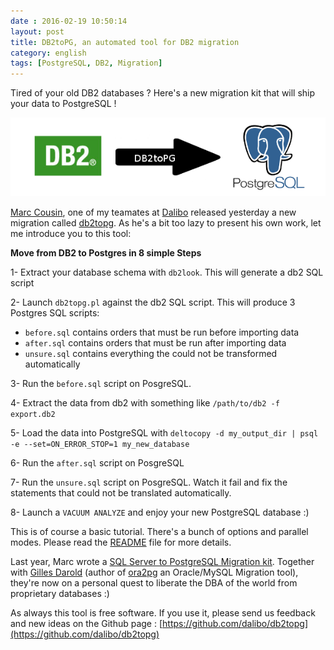 ```yaml
---
date : 2016-02-19 10:50:14
layout: post
title: DB2toPG, an automated tool for DB2 migration
category: english
tags: [PostgreSQL, DB2, Migration]
---
```


Tired of your old DB2 databases ? Here's a new migration kit that will ship your data to PostgreSQL !

<!-- MORE -->

![]( https://raw.githubusercontent.com/daamien/blog/gh-pages/_images/db2topg.png )


[Marc Cousin](http://dalibo.com/en/equipe#marco), one of my teamates at [Dalibo](http://www.dalibo.com/en/index) released
yesterday a new migration called [db2topg](https://github.com/dalibo/db2topg). As he's a bit too lazy to present his own work, let me introduce you to this tool:

**Move from DB2 to Postgres in 8 simple Steps**

1- Extract your database schema with `db2look`. This will generate a db2 SQL script

2- Launch ``db2topg.pl`` against the db2 SQL script. This will produce 3 Postgres SQL scripts:

* ``before.sql`` contains orders that must be run before importing data
* ``after.sql`` contains  orders that must be run after importing data
* ``unsure.sql`` contains everything the could not be transformed automatically

3-  Run the `before.sql` script on PosgreSQL.

4- Extract the data from db2 with something like `/path/to/db2 -f export.db2`

5- Load the data into PostgreSQL with `deltocopy -d my_output_dir | psql -e --set=ON_ERROR_STOP=1 my_new_database`

6- Run the `after.sql` script on PosgreSQL

7- Run the `unsure.sql` script on PosgreSQL. Watch it fail and fix the statements that could not be translated automatically.

8- Launch a `VACUUM ANALYZE` and enjoy your new PostgreSQL database :)

This is of course a basic tutorial. There's a bunch of options and parallel modes.
Please read the [README](https://github.com/dalibo/db2topg) file for more details.

Last year, Marc wrote a [SQL Server to PostgreSQL Migration kit](http://dalibo.github.io/sqlserver2pgsql/). Together with [Gilles Darold](http://dalibo.com/en/equipe#gilles) (author of [ora2pg](http://ora2pg.darold.net/) an Oracle/MySQL Migration tool), they're now on a personal quest to liberate the DBA of the world from proprietary databases :)

As always this tool is free software. If you use it, please send us feedback and new ideas on the Github page : [https://github.com/dalibo/db2topg](https://github.com/dalibo/db2topg)
